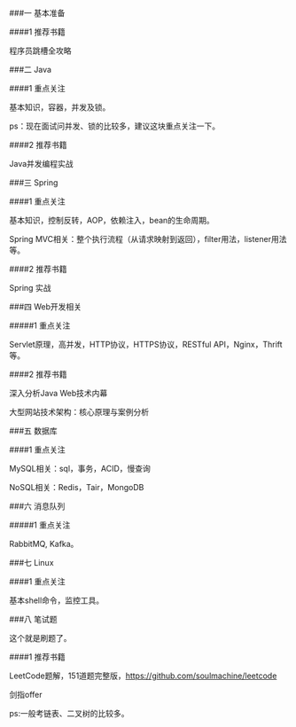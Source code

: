 ###一 基本准备

####1 推荐书籍

程序员跳槽全攻略

###二 Java

####1 重点关注

基本知识，容器，并发及锁。

ps：现在面试问并发、锁的比较多，建议这块重点关注一下。

####2 推荐书籍

Java并发编程实战

###三 Spring

####1 重点关注

基本知识，控制反转，AOP，依赖注入，bean的生命周期。

Spring MVC相关：整个执行流程（从请求映射到返回），filter用法，listener用法等。

####2 推荐书籍

Spring 实战

###四 Web开发相关

#####1 重点关注

Servlet原理，高并发，HTTP协议，HTTPS协议，RESTful API，Nginx，Thrift等。

####2 推荐书籍

深入分析Java Web技术内幕

大型网站技术架构：核心原理与案例分析

###五 数据库

####1 重点关注

MySQL相关：sql，事务，ACID，慢查询

NoSQL相关：Redis，Tair，MongoDB

###六 消息队列

#####1 重点关注

RabbitMQ, Kafka。

###七 Linux

####1 重点关注

基本shell命令，监控工具。

###八 笔试题

这个就是刷题了。

####1 推荐书籍

LeetCode题解，151道题完整版，https://github.com/soulmachine/leetcode

剑指offer

ps:一般考链表、二叉树的比较多。
